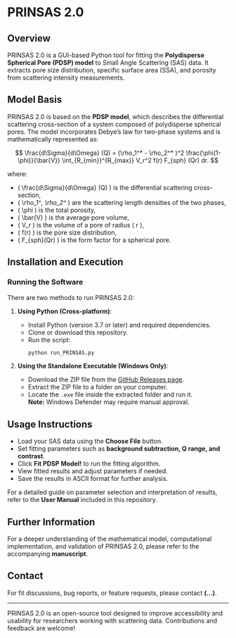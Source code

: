 # PRINSAS 2.0

## Overview
PRINSAS 2.0 is a GUI-based Python tool for fitting the **Polydisperse Spherical Pore (PDSP) model** to Small Angle Scattering (SAS) data. It extracts pore size distribution, specific surface area (SSA), and porosity from scattering intensity measurements.

## Model Basis
PRINSAS 2.0 is based on the **PDSP model**, which describes the differential scattering cross-section of a system composed of polydisperse spherical pores. The model incorporates Debye’s law for two-phase systems and is mathematically represented as:

$$
\frac{d\Sigma}{d\Omega} (Q) = (\rho_1^* - \rho_2^* )^2  \frac{\phi(1-\phi)}{\bar{V}} \int_{R_{min}}^{R_{max}} V_r^2 f(r) F_{sph} (Qr) dr.
$$


where:
- \( \frac{d\Sigma}{d\Omega} (Q) \) is the differential scattering cross-section,
- \( \rho_1^*, \rho_2^* \) are the scattering length densities of the two phases,
- \( \phi \) is the total porosity,
- \( \bar{V} \) is the average pore volume,
- \( V_r \) is the volume of a pore of radius \( r \),
- \( f(r) \) is the pore size distribution,
- \( F_{sph}(Qr) \) is the form factor for a spherical pore.

## Installation and Execution
### Running the Software
There are two methods to run PRINSAS 2.0:

1. **Using Python (Cross-platform)**:
   - Install Python (version 3.7 or later) and required dependencies.
   - Clone or download this repository.
   - Run the script:
     ```bash
     python run_PRINSAS.py
     ```

2. **Using the Standalone Executable (Windows Only)**:
   - Download the ZIP file from the [GitHub Releases page](https://github.com/henry-pnhvu/PRINSAS-2.0/releases).
   - Extract the ZIP file to a folder on your computer.
   - Locate the `.exe` file inside the extracted folder and run it.  
     **Note:** Windows Defender may require manual approval.

## Usage Instructions
- Load your SAS data using the **Choose File** button.
- Set fitting parameters such as **background subtraction, Q range, and contrast**.
- Click **Fit PDSP Model!** to run the fitting algorithm.
- View fitted results and adjust parameters if needed.
- Save the results in ASCII format for further analysis.

For a detailed guide on parameter selection and interpretation of results, refer to the **User Manual** included in this repository.

## Further Information
For a deeper understanding of the mathematical model, computational implementation, and validation of PRINSAS 2.0, please refer to the accompanying **manuscript**.

## Contact
For fit discussions, bug reports, or feature requests, please contact **(...)**.

---
PRINSAS 2.0 is an open-source tool designed to improve accessibility and usability for researchers working with scattering data. Contributions and feedback are welcome!
